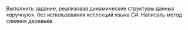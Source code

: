 Выполнить задание, реализовав динамические структуры данных «вручную», без использования коллекций языка C#.
Написать метод слияния деревьев.
